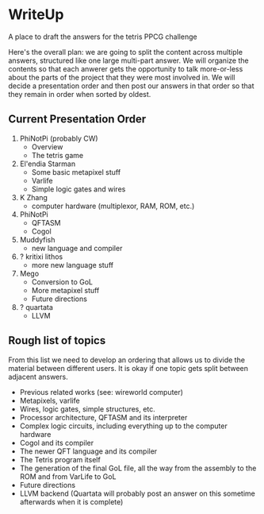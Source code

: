 # WriteUp
A place to draft the answers for the tetris PPCG challenge

Here's the overall plan: we are going to split the content across multiple answers, structured like one large multi-part answer.  We will organize the contents so that each anwerer gets the opportunity to talk more-or-less about the parts of the project that they were most involved in.  We will decide a presentation order and then post our answers in that order so that they remain in order when sorted by oldest.

Current Presentation Order
-

1. PhiNotPi (probably CW)
    - Overview
    - The tetris game
2. El'endia Starman
    - Some basic metapixel stuff
    - Varlife
    - Simple logic gates and wires
3. K Zhang
    - computer hardware (multiplexor, RAM, ROM, etc.)
4. PhiNotPi
    - QFTASM
    - Cogol
4. Muddyfish
    - new language and compiler
5. ? kritixi lithos
    - more new language stuff
6. Mego
    - Conversion to GoL
    - More metapixel stuff
    - Future directions
7. ? quartata
    - LLVM

Rough list of topics
-

From this list we need to develop an ordering that allows us to divide the material between different users.  It is okay if one topic gets split between adjacent answers.

 - Previous related works (see: wireworld computer)
 - Metapixels, varlife
 - Wires, logic gates, simple structures, etc.
 - Processor architecture, QFTASM and its interpreter
 - Complex logic circuits, including everything up to the computer hardware
 - Cogol and its compiler
 - The newer QFT language and its compiler
 - The Tetris program itself
 - The generation of the final GoL file, all the way from the assembly to the ROM and from VarLife to GoL
 - Future directions
 - LLVM backend (Quartata will probably post an answer on this sometime afterwards when it is complete)
